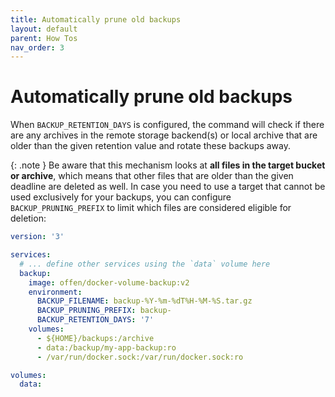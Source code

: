 ```yaml
---
title: Automatically prune old backups
layout: default
parent: How Tos
nav_order: 3
---
```


# Automatically prune old backups

When `BACKUP_RETENTION_DAYS` is configured, the command will check if there are any archives in the remote storage backend(s) or local archive that are older than the given retention value and rotate these backups away.

{: .note }
Be aware that this mechanism looks at __all files in the target bucket or archive__, which means that other files that are older than the given deadline are deleted as well.
In case you need to use a target that cannot be used exclusively for your backups, you can configure `BACKUP_PRUNING_PREFIX` to limit which files are considered eligible for deletion:

```yml
version: '3'

services:
  # ... define other services using the `data` volume here
  backup:
    image: offen/docker-volume-backup:v2
    environment:
      BACKUP_FILENAME: backup-%Y-%m-%dT%H-%M-%S.tar.gz
      BACKUP_PRUNING_PREFIX: backup-
      BACKUP_RETENTION_DAYS: '7'
    volumes:
      - ${HOME}/backups:/archive
      - data:/backup/my-app-backup:ro
      - /var/run/docker.sock:/var/run/docker.sock:ro

volumes:
  data:
```
